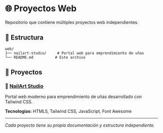 # 🌐 Proyectos Web

Repositorio que contiene múltiples proyectos web independientes.

## 📁 Estructura

```
web/
├── nailart-studio/     # Portal web para emprendimiento de uñas
└── README.md          # Este archivo
```

## 🚀 Proyectos

### 💅 [NailArt Studio](./nailart-studio/)
Portal web moderno para emprendimiento de uñas desarrollado con Tailwind CSS.

**Tecnologías:** HTML5, Tailwind CSS, JavaScript, Font Awesome

---

*Cada proyecto tiene su propia documentación y estructura independiente.*